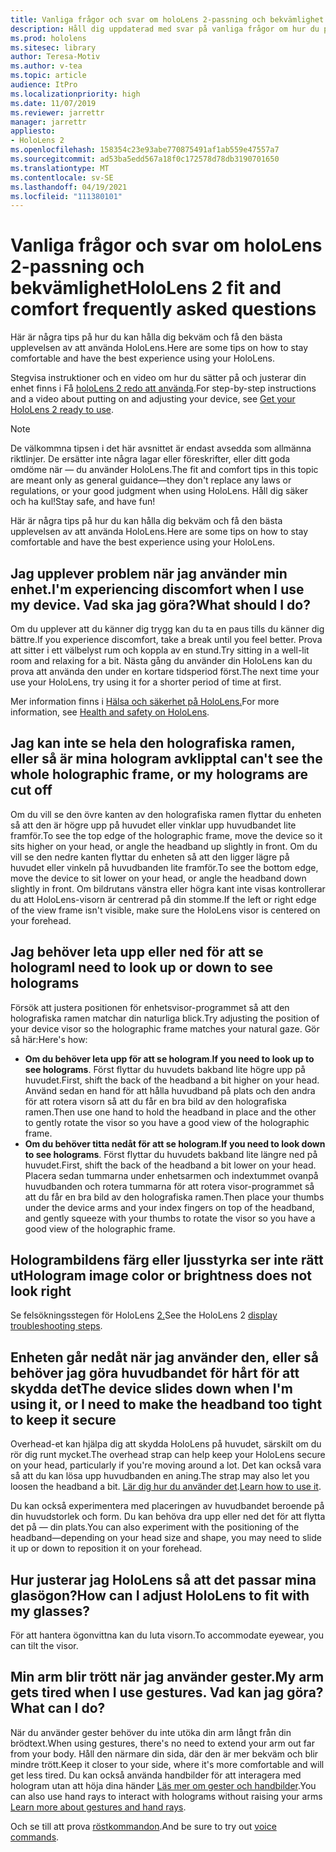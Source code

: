 ```yaml
---
title: Vanliga frågor och svar om holoLens 2-passning och bekvämlighet
description: Håll dig uppdaterad med svar på vanliga frågor om hur du passar din HoloLens 2 och håll dig bekväm med upplevelser med mixad verklighet.
ms.prod: hololens
ms.sitesec: library
author: Teresa-Motiv
ms.author: v-tea
ms.topic: article
audience: ItPro
ms.localizationpriority: high
ms.date: 11/07/2019
ms.reviewer: jarrettr
manager: jarrettr
appliesto:
- HoloLens 2
ms.openlocfilehash: 158354c23e93abe770875491af1ab559e47557a7
ms.sourcegitcommit: ad53ba5edd567a18f0c172578d78db3190701650
ms.translationtype: MT
ms.contentlocale: sv-SE
ms.lasthandoff: 04/19/2021
ms.locfileid: "111380101"
---
```

# <a name="hololens-2-fit-and-comfort-frequently-asked-questions"></a><span data-ttu-id="78ec9-103">Vanliga frågor och svar om holoLens 2-passning och bekvämlighet</span><span class="sxs-lookup"><span data-stu-id="78ec9-103">HoloLens 2 fit and comfort frequently asked questions</span></span>

<span data-ttu-id="78ec9-104">Här är några tips på hur du kan hålla dig bekväm och få den bästa upplevelsen av att använda HoloLens.</span><span class="sxs-lookup"><span data-stu-id="78ec9-104">Here are some tips on how to stay comfortable and have the best experience using your HoloLens.</span></span>

<span data-ttu-id="78ec9-105">Stegvisa instruktioner och en video om hur du sätter på och justerar din enhet finns i Få [holoLens 2 redo att använda](hololens2-setup.md).</span><span class="sxs-lookup"><span data-stu-id="78ec9-105">For step-by-step instructions and a video about putting on and adjusting your device, see [Get your HoloLens 2 ready to use](hololens2-setup.md).</span></span>

> [!NOTE]
> <span data-ttu-id="78ec9-106">De välkommna tipsen i det här avsnittet är endast avsedda som allmänna riktlinjer. De ersätter inte några lagar eller föreskrifter, eller ditt goda omdöme när &mdash; du använder HoloLens.</span><span class="sxs-lookup"><span data-stu-id="78ec9-106">The fit and comfort tips in this topic are meant only as general guidance&mdash;they don't replace any laws or regulations, or your good judgment when using HoloLens.</span></span> <span data-ttu-id="78ec9-107">Håll dig säker och ha kul!</span><span class="sxs-lookup"><span data-stu-id="78ec9-107">Stay safe, and have fun!</span></span>

<span data-ttu-id="78ec9-108">Här är några tips på hur du kan hålla dig bekväm och få den bästa upplevelsen av att använda HoloLens.</span><span class="sxs-lookup"><span data-stu-id="78ec9-108">Here are some tips on how to stay comfortable and have the best experience using your HoloLens.</span></span>

## <a name="im-experiencing-discomfort-when-i-use-my-device-what-should-i-do"></a><span data-ttu-id="78ec9-109">Jag upplever problem när jag använder min enhet.</span><span class="sxs-lookup"><span data-stu-id="78ec9-109">I'm experiencing discomfort when I use my device.</span></span> <span data-ttu-id="78ec9-110">Vad ska jag göra?</span><span class="sxs-lookup"><span data-stu-id="78ec9-110">What should I do?</span></span>

<span data-ttu-id="78ec9-111">Om du upplever att du känner dig trygg kan du ta en paus tills du känner dig bättre.</span><span class="sxs-lookup"><span data-stu-id="78ec9-111">If you experience discomfort, take a break until you feel better.</span></span> <span data-ttu-id="78ec9-112">Prova att sitter i ett välbelyst rum och koppla av en stund.</span><span class="sxs-lookup"><span data-stu-id="78ec9-112">Try sitting in a well-lit room and relaxing for a bit.</span></span> <span data-ttu-id="78ec9-113">Nästa gång du använder din HoloLens kan du prova att använda den under en kortare tidsperiod först.</span><span class="sxs-lookup"><span data-stu-id="78ec9-113">The next time your use your HoloLens, try using it for a shorter period of time at first.</span></span>

<span data-ttu-id="78ec9-114">Mer information finns i [Hälsa och säkerhet på HoloLens.](https://go.microsoft.com/fwlink/p/?LinkId=746661)</span><span class="sxs-lookup"><span data-stu-id="78ec9-114">For more information, see [Health and safety on HoloLens](https://go.microsoft.com/fwlink/p/?LinkId=746661).</span></span>

## <a name="i-cant-see-the-whole-holographic-frame-or-my-holograms-are-cut-off"></a><span data-ttu-id="78ec9-115">Jag kan inte se hela den holografiska ramen, eller så är mina hologram avklippta</span><span class="sxs-lookup"><span data-stu-id="78ec9-115">I can't see the whole holographic frame, or my holograms are cut off</span></span>

<span data-ttu-id="78ec9-116">Om du vill se den övre kanten av den holografiska ramen flyttar du enheten så att den är högre upp på huvudet eller vinklar upp huvudbandet lite framför.</span><span class="sxs-lookup"><span data-stu-id="78ec9-116">To see the top edge of the holographic frame, move the device so it sits higher on your head, or angle the headband up slightly in front.</span></span> <span data-ttu-id="78ec9-117">Om du vill se den nedre kanten flyttar du enheten så att den ligger lägre på huvudet eller vinkeln på huvudbanden lite framför.</span><span class="sxs-lookup"><span data-stu-id="78ec9-117">To see the bottom edge, move the device to sit lower on your head, or angle the headband down slightly in front.</span></span> <span data-ttu-id="78ec9-118">Om bildrutans vänstra eller högra kant inte visas kontrollerar du att HoloLens-visorn är centrerad på din stomme.</span><span class="sxs-lookup"><span data-stu-id="78ec9-118">If the left or right edge of the view frame isn't visible, make sure the HoloLens visor is centered on your forehead.</span></span>

## <a name="i-need-to-look-up-or-down-to-see-holograms"></a><span data-ttu-id="78ec9-119">Jag behöver leta upp eller ned för att se hologram</span><span class="sxs-lookup"><span data-stu-id="78ec9-119">I need to look up or down to see holograms</span></span>

<span data-ttu-id="78ec9-120">Försök att justera positionen för enhetsvisor-programmet så att den holografiska ramen matchar din naturliga blick.</span><span class="sxs-lookup"><span data-stu-id="78ec9-120">Try adjusting the position of your device visor so the holographic frame matches your natural gaze.</span></span> <span data-ttu-id="78ec9-121">Gör så här:</span><span class="sxs-lookup"><span data-stu-id="78ec9-121">Here's how:</span></span>

- <span data-ttu-id="78ec9-122">**Om du behöver leta upp för att se hologram**.</span><span class="sxs-lookup"><span data-stu-id="78ec9-122">**If you need to look up to see holograms**.</span></span> <span data-ttu-id="78ec9-123">Först flyttar du huvudets bakband lite högre upp på huvudet.</span><span class="sxs-lookup"><span data-stu-id="78ec9-123">First, shift the back of the headband a bit higher on your head.</span></span> <span data-ttu-id="78ec9-124">Använd sedan en hand för att hålla huvudband på plats och den andra för att rotera visorn så att du får en bra bild av den holografiska ramen.</span><span class="sxs-lookup"><span data-stu-id="78ec9-124">Then use one hand to hold the headband in place and the other to gently rotate the visor so you have a good view of the holographic frame.</span></span>
- <span data-ttu-id="78ec9-125">**Om du behöver titta nedåt för att se hologram**.</span><span class="sxs-lookup"><span data-stu-id="78ec9-125">**If you need to look down to see holograms**.</span></span> <span data-ttu-id="78ec9-126">Först flyttar du huvudets bakband lite längre ned på huvudet.</span><span class="sxs-lookup"><span data-stu-id="78ec9-126">First, shift the back of the headband a bit lower on your head.</span></span> <span data-ttu-id="78ec9-127">Placera sedan tummarna under enhetsarmen och indextummet ovanpå huvudbanden och rotera tummarna för att rotera visor-programmet så att du får en bra bild av den holografiska ramen.</span><span class="sxs-lookup"><span data-stu-id="78ec9-127">Then place your thumbs under the device arms and your index fingers on top of the headband, and gently squeeze with your thumbs to rotate the visor so you have a good view of the holographic frame.</span></span>

## <a name="hologram-image-color-or-brightness-does-not-look-right"></a><span data-ttu-id="78ec9-128">Hologrambildens färg eller ljusstyrka ser inte rätt ut</span><span class="sxs-lookup"><span data-stu-id="78ec9-128">Hologram image color or brightness does not look right</span></span>

<span data-ttu-id="78ec9-129">Se felsökningsstegen för HoloLens [2.](hololens2-display.md)</span><span class="sxs-lookup"><span data-stu-id="78ec9-129">See the HoloLens 2 [display troubleshooting steps](hololens2-display.md).</span></span>

## <a name="the-device-slides-down-when-im-using-it-or-i-need-to-make-the-headband-too-tight-to-keep-it-secure"></a><span data-ttu-id="78ec9-130">Enheten går nedåt när jag använder den, eller så behöver jag göra huvudbandet för hårt för att skydda det</span><span class="sxs-lookup"><span data-stu-id="78ec9-130">The device slides down when I'm using it, or I need to make the headband too tight to keep it secure</span></span>

<span data-ttu-id="78ec9-131">Overhead-et kan hjälpa dig att skydda HoloLens på huvudet, särskilt om du rör dig runt mycket.</span><span class="sxs-lookup"><span data-stu-id="78ec9-131">The overhead strap can help keep your HoloLens secure on your head, particularly if you're moving around a lot.</span></span> <span data-ttu-id="78ec9-132">Det kan också vara så att du kan lösa upp huvudbanden en aning.</span><span class="sxs-lookup"><span data-stu-id="78ec9-132">The strap may also let you loosen the headband a bit.</span></span> <span data-ttu-id="78ec9-133">[Lär dig hur du använder det](hololens2-setup.md#adjust-fit).</span><span class="sxs-lookup"><span data-stu-id="78ec9-133">[Learn how to use it](hololens2-setup.md#adjust-fit).</span></span>

<span data-ttu-id="78ec9-134">Du kan också experimentera med placeringen av huvudbandet beroende på din huvudstorlek och form. Du kan behöva dra upp eller ned det för att flytta det på &mdash; din plats.</span><span class="sxs-lookup"><span data-stu-id="78ec9-134">You can also experiment with the positioning of the headband&mdash;depending on your head size and shape, you may need to slide it up or down to reposition it on your forehead.</span></span>

## <a name="how-can-i-adjust-hololens-to-fit-with-my-glasses"></a><span data-ttu-id="78ec9-135">Hur justerar jag HoloLens så att det passar mina glasögon?</span><span class="sxs-lookup"><span data-stu-id="78ec9-135">How can I adjust HoloLens to fit with my glasses?</span></span>

<span data-ttu-id="78ec9-136">För att hantera ögonvittna kan du luta visorn.</span><span class="sxs-lookup"><span data-stu-id="78ec9-136">To accommodate eyewear, you can tilt the visor.</span></span>

## <a name="my-arm-gets-tired-when-i-use-gestures-what-can-i-do"></a><span data-ttu-id="78ec9-137">Min arm blir trött när jag använder gester.</span><span class="sxs-lookup"><span data-stu-id="78ec9-137">My arm gets tired when I use gestures.</span></span> <span data-ttu-id="78ec9-138">Vad kan jag göra?</span><span class="sxs-lookup"><span data-stu-id="78ec9-138">What can I do?</span></span>

<span data-ttu-id="78ec9-139">När du använder gester behöver du inte utöka din arm långt från din brödtext.</span><span class="sxs-lookup"><span data-stu-id="78ec9-139">When using gestures, there's no need to extend your arm out far from your body.</span></span> <span data-ttu-id="78ec9-140">Håll den närmare din sida, där den är mer bekväm och blir mindre trött.</span><span class="sxs-lookup"><span data-stu-id="78ec9-140">Keep it closer to your side, where it's more comfortable and will get less tired.</span></span> <span data-ttu-id="78ec9-141">Du kan också använda handbilder för att interagera med hologram utan att höja dina händer [Läs mer om gester och handbilder](hololens2-basic-usage.md#the-hand-tracking-frame).</span><span class="sxs-lookup"><span data-stu-id="78ec9-141">You can also use hand rays to interact with holograms without raising your arms [Learn more about gestures and hand rays](hololens2-basic-usage.md#the-hand-tracking-frame).</span></span>

<span data-ttu-id="78ec9-142">Och se till att prova [röstkommandon](hololens-cortana.md).</span><span class="sxs-lookup"><span data-stu-id="78ec9-142">And be sure to try out [voice commands](hololens-cortana.md).</span></span>
